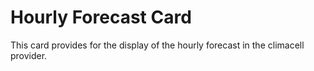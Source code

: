 # Hourly Forecast Card

This card provides for the display of the hourly forecast in the climacell provider.





